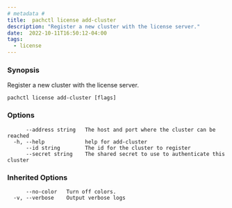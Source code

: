```yaml
---
# metadata # 
title:  pachctl license add-cluster
description: "Register a new cluster with the license server."
date:  2022-10-11T16:50:12-04:00
tags:
  - license
---
```


### Synopsis

Register a new cluster with the license server.

```
pachctl license add-cluster [flags]
```

### Options

```
      --address string   The host and port where the cluster can be reached
  -h, --help             help for add-cluster
      --id string        The id for the cluster to register
      --secret string    The shared secret to use to authenticate this cluster
```

### Inherited Options

```
      --no-color   Turn off colors.
  -v, --verbose    Output verbose logs
```

